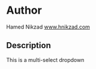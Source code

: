 # Author
Hamed Nikzad <a href="https://www.hnikzad.com/">www.hnikzad.com</a>


## Description
This is a multi-select dropdown



